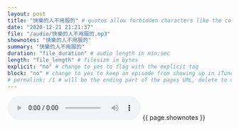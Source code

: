 ```yaml
---
layout: post
title: "快樂的人不用服的" # quotes allow forbidden characters like the colon
date: "2020-12-21 21:21:37"
file: "/audio/快樂的人不用服的.mp3"
shownotes: "快樂的人不用服的"
summary: "快樂的人不用服的"
duration: "file_duration" # audio length in min:sec
length: "file_length" # filesize in bytes
explicit: "no" # change to yes to flag with the explicit tag
block: "no" # change to yes to keep an episode from showing up in iTunes
# permalink: /1 # will be the ending part of the pages URL, delete to default to the title
---
```


<audio controls>
<source src="{{site.url}}{{site.baseurl}}{{ page.file }}" type="audio/x-mp3">
Your browser does not support the audio element.
</audio>
{{ page.shownotes }}
